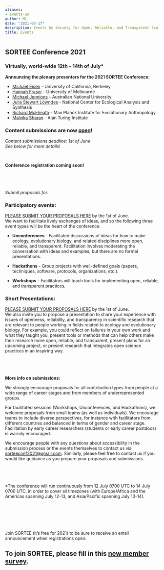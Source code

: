 ```yaml
---
aliases:
- events-us
author: ML
date: "2021-03-17"
description: Events by Society for Open, Reliable, and Transparent Ecology and Evolutionary biology (SORTEE)
title: Events
---
```


## SORTEE Conference 2021   

### Virtually, world-wide 12th - 14th of July*

**Announcing the plenary presenters for the 2021 SORTEE Conference:**

* [Michael Eisen](http://www.eisenlab.org/) - University of California, Berkeley  
* [Hannah Fraser](https://hsfraser.wordpress.com/) - University of Melbourne   
* [Michael Jennions](http://thejennionslab.weebly.com/) - Australian National University   
* [Julia Stewart Lowndes](https://jules32.github.io/) - National Center for Ecological Analysis and Synthesis   
* [Richard McElreath](https://xcelab.net/rm/) - Max Planck Institute for Evolutionary Anthropology   
* [Malvika Sharan](https://malvikasharan.github.io/) - Alan Turing Institute   

### Content submissions are now [open](https://unsw.au1.qualtrics.com/jfe/form/SV_cUPB1c3Y9Gb5JUW)!    
 
*Content submissions deadline: 1st of June*   
*See below for more details!*   

&nbsp;

**Conference registration coming soon!**      

&nbsp;
--------------------------------------------------------------------------------------------------------------------

*Submit proposals for:*   


### Participatory events:   
[PLEASE SUBMIT YOUR PROPOSALS HERE](https://unsw.au1.qualtrics.com/jfe/form/SV_cUPB1c3Y9Gb5JUW) by the 1st of June.  
We want to facilitate lively exchanges of ideas, and so the following three event types will be the heart of the conference:   

* **Unconferences** - Facilitated discussions of ideas for how to make ecology, evolutionary biology, and related disciplines more open, reliable, and transparent. Facilitation involves moderating the conversation with ideas and examples, but there are no formal presentations.   

* **Hackathons** - Group projects with well-defined goals (papers, techniques, software, protocols, organizations, etc.).   

* **Workshops** - Facilitators will teach tools for implementing open, reliable, and transparent practices.   


### Short Presentations:    
[PLEASE SUBMIT YOUR PROPOSALS HERE](https://unsw.au1.qualtrics.com/jfe/form/SV_cUPB1c3Y9Gb5JUW) by the 1st of June.  
We also invite you to propose a presentation to share your experience with issues of openness, reliability, and transparency in scientific research that are relevant to people working in fields related to ecology and evolutionary biology. For example, you could reflect on failures in your own work and what they taught you, present tools or methods that can help others make their research more open, reliable, and transparent, present plans for an upcoming project, or present research that integrates open science practices in an inspiring way.   

&nbsp;
--------------------------------------------------------------------------------------------------------------------

**More info on submissions:**   

We strongly encourage proposals for all contribution types from people at a wide range of career stages and from members of underrepresented groups.   

For facilitated sessions (Workshops, Unconferences, and Hackathons), we welcome proposals from small teams (as well as individuals). We encourage teams to include diverse perspectives, for instance with facilitators from different countries and balanced in terms of gender and career stage. Facilitation by early career researchers (students or early career postdocs) is warmly encouraged.   

We encourage people with any questions about accessibility in the submission process or the events themselves to contact us via sorteeconf2021@gmail.com. Similarly, please feel free to contact us if you would like guidance as you prepare your proposals and submissions.   

&nbsp;
--------------------------------------------------------------------------------------------------------------------

*The conference will run continuously from 12 July 0700 UTC to 14 July 0700 UTC, in order to cover all timezones (with Europe/Africa and the Americas spanning July 12-13, and Asia/Pacific spanning July 13-14).     

&nbsp;
--------------------------------------------------------------------------------------------------------------------
&nbsp;

Join SORTEE (it’s free for 2021) to be sure to receive an email announcement when registrations open: 

## To join SORTEE, please fill in this [new member survey](https://whitmancollege.qualtrics.com/jfe/form/SV_8cVHlAEMUoPRr01).    

&nbsp;





